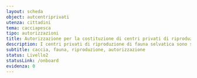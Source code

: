 ```yaml
---
layout: scheda
object: autcentriprivati
utenza: cittadini
tema: cacciapesca
tipo: autorizzazioni
title: Autorizzazione per la costituzione di centri privati di riproduzione di fauna selvatica
description: I centri privati di riproduzione di fauna selvatica sono soggetti ad autorizzazione regionale
subtitle: caccia, fauna, riproduzione, autorizzazione
status: Livello2
statusLink: /onboard
evidenza: 0
---
```

